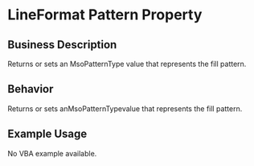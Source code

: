 # LineFormat Pattern Property

## Business Description
Returns or sets an MsoPatternType value that represents the fill pattern.

## Behavior
Returns or sets anMsoPatternTypevalue that represents the fill pattern.

## Example Usage
No VBA example available.